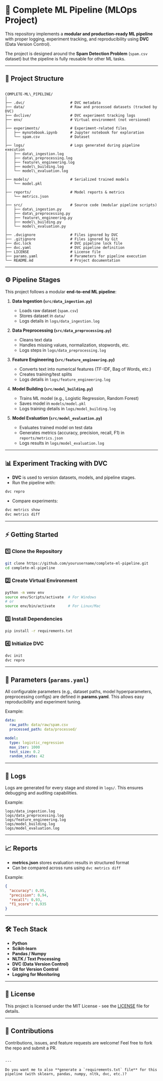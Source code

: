 # 📌 Complete ML Pipeline (MLOps Project)

This repository implements a **modular and production-ready ML pipeline** with proper logging, experiment tracking, and reproducibility using **DVC** (Data Version Control).  

The project is designed around the **Spam Detection Problem** (`spam.csv` dataset) but the pipeline is fully reusable for other ML tasks.  

---

## 🚀 Project Structure

```

COMPLETE-ML\_PIPELINE/
│
├── .dvc/                     # DVC metadata
├── data/                     # Raw and processed datasets (tracked by DVC)
├── dvclive/                  # DVC experiment tracking logs
├── env/                      # Virtual environment (not versioned)
│
├── experiments/              # Experiment-related files
│   ├── mynotebook.ipynb      # Jupyter notebook for exploration
│   └── spam.csv              # Dataset
│
├── logs/                     # Logs generated during pipeline execution
│   ├── data\_ingestion.log
│   ├── data\_preprocessing.log
│   ├── feature\_engineering.log
│   ├── model\_building.log
│   └── model\_evaluation.log
│
├── models/                   # Serialized trained models
│   └── model.pkl
│
├── reports/                  # Model reports & metrics
│   └── metrics.json
│
├── src/                      # Source code (modular pipeline scripts)
│   ├── data\_ingestion.py
│   ├── data\_preprocessing.py
│   ├── feature\_engineering.py
│   ├── model\_building.py
│   └── model\_evaluation.py
│
├── .dvcignore                # Files ignored by DVC
├── .gitignore                # Files ignored by Git
├── dvc.lock                  # DVC pipeline lock file
├── dvc.yaml                  # DVC pipeline definition
├── LICENSE                   # License file
├── params.yaml               # Parameters for pipeline execution
└── README.md                 # Project documentation

````

---

## ⚙️ Pipeline Stages

This project follows a modular **end-to-end ML pipeline**:

1. **Data Ingestion (`src/data_ingestion.py`)**  
   - Loads raw dataset (`spam.csv`)  
   - Stores dataset in `data/`  
   - Logs details in `logs/data_ingestion.log`

2. **Data Preprocessing (`src/data_preprocessing.py`)**  
   - Cleans text data  
   - Handles missing values, normalization, stopwords, etc.  
   - Logs steps in `logs/data_preprocessing.log`

3. **Feature Engineering (`src/feature_engineering.py`)**  
   - Converts text into numerical features (TF-IDF, Bag of Words, etc.)  
   - Creates training/test splits  
   - Logs details in `logs/feature_engineering.log`

4. **Model Building (`src/model_building.py`)**  
   - Trains ML model (e.g., Logistic Regression, Random Forest)  
   - Saves model in `models/model.pkl`  
   - Logs training details in `logs/model_building.log`

5. **Model Evaluation (`src/model_evaluation.py`)**  
   - Evaluates trained model on test data  
   - Generates metrics (accuracy, precision, recall, F1) in `reports/metrics.json`  
   - Logs results in `logs/model_evaluation.log`

---

## 📊 Experiment Tracking with DVC

- **DVC** is used to version datasets, models, and pipeline stages.  
- Run the pipeline with:

```bash
dvc repro
````

* Compare experiments:

```bash
dvc metrics show
dvc metrics diff
```

---

## ⚡ Getting Started

### 1️⃣ Clone the Repository

```bash
git clone https://github.com/yourusername/complete-ml-pipeline.git
cd complete-ml-pipeline
```

### 2️⃣ Create Virtual Environment

```bash
python -m venv env
source env/Scripts/activate  # For Windows
# or
source env/bin/activate      # For Linux/Mac
```

### 3️⃣ Install Dependencies

```bash
pip install -r requirements.txt
```

### 4️⃣ Initialize DVC

```bash
dvc init
dvc repro
```

---

## 📂 Parameters (`params.yaml`)

All configurable parameters (e.g., dataset paths, model hyperparameters, preprocessing configs) are defined in **params.yaml**.
This allows easy reproducibility and experiment tuning.

Example:

```yaml
data:
  raw_path: data/raw/spam.csv
  processed_path: data/processed/

model:
  type: logistic_regression
  max_iter: 1000
  test_size: 0.2
  random_state: 42
```

---

## 📑 Logs

Logs are generated for every stage and stored in `logs/`.
This ensures debugging and auditing capabilities.

Example:

```text
logs/data_ingestion.log
logs/data_preprocessing.log
logs/feature_engineering.log
logs/model_building.log
logs/model_evaluation.log
```

---

## 📈 Reports

* **metrics.json** stores evaluation results in structured format
* Can be compared across runs using `dvc metrics diff`

Example:

```json
{
  "accuracy": 0.95,
  "precision": 0.94,
  "recall": 0.93,
  "f1_score": 0.935
}
```

---

## 🛠️ Tech Stack

* **Python**
* **Scikit-learn**
* **Pandas / Numpy**
* **NLTK / Text Processing**
* **DVC (Data Version Control)**
* **Git for Version Control**
* **Logging for Monitoring**

---

## 📜 License

This project is licensed under the MIT License - see the [LICENSE](LICENSE) file for details.

---

## 🙌 Contributions

Contributions, issues, and feature requests are welcome!
Feel free to fork the repo and submit a PR.

```

---

Do you want me to also **generate a `requirements.txt` file** for this pipeline (with sklearn, pandas, numpy, nltk, dvc, etc.)?
```
